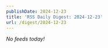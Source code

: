 ```yaml
---
publishDate: 2024-12-23
title: 'RSS Daily Digest: 2024-12-23'
url: /digest/2024-12-23
---
```


_No feeds today!_
